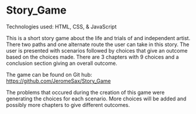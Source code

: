 # Story_Game
Technologies used: HTML, CSS, & JavaScript

This is a short story game about the life and trials of and independent artist. There two paths and one alternate route the user can take in this story. The user is presented with scenarios followed by choices that give an outcome based on the choices made. There are 3 chapters with 9 choices and a conclusion section giving an overall outcome. 

The game can be found on Git hub: https://github.com/JeromeSax/Story_Game

The problems that occured during the creation of this game were generating the choices for each scenario. More choices will be added and possibly more chapters to give different outcomes.

